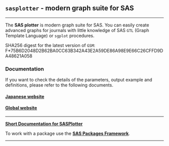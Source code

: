 ## `sasplotter` - modern graph suite for SAS

---

The **SAS plotter** is modern graph suite for SAS. You can easily 
create advanced graphs for journals with little knowledge of 
SAS `GTL` (Graph Template Language) or `sgplot` procedures.

SHA256 digest for the latest version of `GSM`: F*75B6D2048D2B62BA0CC63B342A43E2A59DE86A98E9E66C26CFFD9DA48621A058


### Documentation ###

If you want to check the details of the parameters, 
output example and definitions, please refer to the following documents.

#### [Japanese website](https://picolabs.jp)

#### [Global website](https://superman-jp.github.io/SAS_Plotter/)

---

[**Short Documentation for SASPlotter**](./sasplotter.md "Documentation for SASPlotter")

To work with a package use the [**SAS Packages Framework**](https://github.com/yabwon/SAS_PACKAGES/blob/main/README.md "SPFinit").

---
